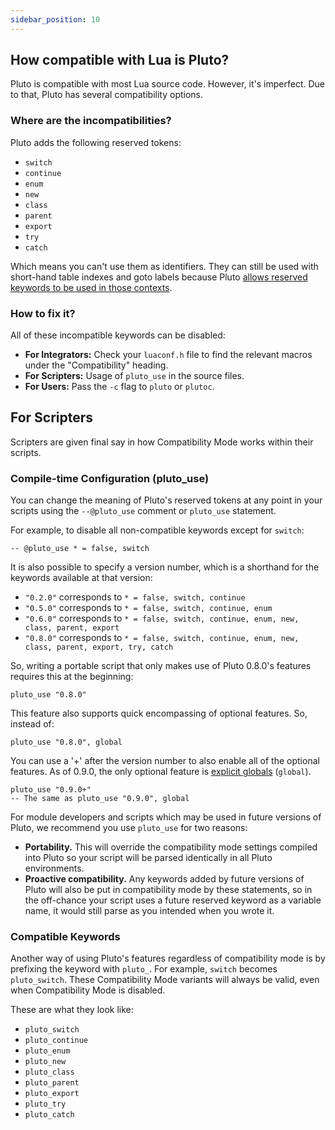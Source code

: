 ```yaml
---
sidebar_position: 10
---
```


## How compatible with Lua is Pluto?
Pluto is compatible with most Lua source code. However, it's imperfect. Due to that, Pluto has several compatibility options.
### Where are the incompatibilities?
Pluto adds the following reserved tokens:
- `switch`
- `continue`
- `enum`
- `new`
- `class`
- `parent`
- `export`
- `try`
- `catch`

Which means you can't use them as identifiers. They can still be used with short-hand table indexes and goto labels because Pluto [allows reserved keywords to be used in those contexts](QoL%20Improvements/Reserved%20Identifiers).

### How to fix it?
All of these incompatible keywords can be disabled:
- **For Integrators:** Check your `luaconf.h` file to find the relevant macros under the "Compatibility" heading.
- **For Scripters:** Usage of `pluto_use` in the source files.
- **For Users:** Pass the `-c` flag to `pluto` or `plutoc`.

## For Scripters
Scripters are given final say in how Compatibility Mode works within their scripts.

### Compile-time Configuration (pluto_use)
You can change the meaning of Pluto's reserved tokens at any point in your scripts using the `--@pluto_use` comment or `pluto_use` statement.

For example, to disable all non-compatible keywords except for `switch`:
```pluto
-- @pluto_use * = false, switch
```

It is also possible to specify a version number, which is a shorthand for the keywords available at that version:
- `"0.2.0"` corresponds to `* = false, switch, continue`
- `"0.5.0"` corresponds to `* = false, switch, continue, enum`
- `"0.6.0"` corresponds to `* = false, switch, continue, enum, new, class, parent, export`
- `"0.8.0"` corresponds to `* = false, switch, continue, enum, new, class, parent, export, try, catch`

So, writing a portable script that only makes use of Pluto 0.8.0's features requires this at the beginning:
```pluto
pluto_use "0.8.0"
```

This feature also supports quick encompassing of optional features. So, instead of:
```pluto
pluto_use "0.8.0", global
```
You can use a '+' after the version number to also enable all of the optional features. As of 0.9.0, the only optional feature is [explicit globals](New%20Features/Explicit%20Globals) (`global`).
```pluto
pluto_use "0.9.0+"
-- The same as pluto_use "0.9.0", global
```

For module developers and scripts which may be used in future versions of Pluto, we recommend you use `pluto_use` for two reasons:
- **Portability.** This will override the compatibility mode settings compiled into Pluto so your script will be parsed identically in all Pluto environments.
- **Proactive compatibility.** Any keywords added by future versions of Pluto will also be put in compatibility mode by these statements, so in the off-chance your script uses a future reserved keyword as a variable name, it would still parse as you intended when you wrote it.

### Compatible Keywords
Another way of using Pluto's features regardless of compatibility mode is by prefixing the keyword with `pluto_`. For example, `switch` becomes `pluto_switch`. These Compatibility Mode variants will always be valid, even when Compatibility Mode is disabled.

These are what they look like:
- `pluto_switch`
- `pluto_continue`
- `pluto_enum`
- `pluto_new`
- `pluto_class`
- `pluto_parent`
- `pluto_export`
- `pluto_try`
- `pluto_catch`